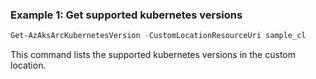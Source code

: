 ### Example 1: Get supported kubernetes versions
```powershell
Get-AzAksArcKubernetesVersion -CustomLocationResourceUri sample_cl
```

This command lists the supported kubernetes versions in the custom location.


